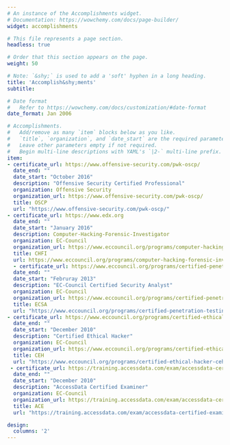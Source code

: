 ```yaml
---
# An instance of the Accomplishments widget.
# Documentation: https://wowchemy.com/docs/page-builder/
widget: accomplishments

# This file represents a page section.
headless: true

# Order that this section appears on the page.
weight: 50

# Note: `&shy;` is used to add a 'soft' hyphen in a long heading.
title: 'Accomplish&shy;ments'
subtitle:

# Date format
#   Refer to https://wowchemy.com/docs/customization/#date-format
date_format: Jan 2006

# Accomplishments.
#   Add/remove as many `item` blocks below as you like.
#   `title`, `organization`, and `date_start` are the required parameters.
#   Leave other parameters empty if not required.
#   Begin multi-line descriptions with YAML's `|2-` multi-line prefix.
item:
- certificate_url: https://www.offensive-security.com/pwk-oscp/
  date_end: ""
  date_start: "October 2016"
  description: "Offensive Security Certified Professional"
  organization: Offensive Security
  organization_url: https://www.offensive-security.com/pwk-oscp/
  title: OSCP
  url: "https://www.offensive-security.com/pwk-oscp/"
- certificate_url: https://www.edx.org
  date_end: ""
  date_start: "January 2016"
  description: Computer-Hacking-Forensic-Investigator
  organization: EC-Council
  organization_url: https://www.eccouncil.org/programs/computer-hacking-forensic-investigator-chfi/
  title: CHFI
  url: https://www.eccouncil.org/programs/computer-hacking-forensic-investigator-chfi/
  - certificate_url: https://www.eccouncil.org/programs/certified-penetration-testing-professional-cpent/
  date_end: ""
  date_start: "Februray 2013"
  description: "EC-Council Certified Security Analyst"
  organization: EC-Council
  organization_url: https://www.eccouncil.org/programs/certified-penetration-testing-professional-cpent/
  title: ECSA
  url: "https://www.eccouncil.org/programs/certified-penetration-testing-professional-cpent/"
- certificate_url: https://www.eccouncil.org/programs/certified-ethical-hacker-ceh/
  date_end: ""
  date_start: "December 2010"
  description: "Certified Ethical Hacker"
  organization: EC-Council
  organization_url: https://www.eccouncil.org/programs/certified-ethical-hacker-ceh/
  title: CEH
  url: "https://www.eccouncil.org/programs/certified-ethical-hacker-ceh/"
 - certificate_url: https://training.accessdata.com/exam/accessdata-certified-examiner
  date_end: ""
  date_start: "December 2010"
  description: "AccessData Certified Examiner"
  organization: EC-Council
  organization_url: https://training.accessdata.com/exam/accessdata-certified-examiner
  title: ACE
  url: "https://training.accessdata.com/exam/accessdata-certified-examiner"

design:
  columns: '2' 
---
```


